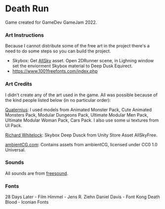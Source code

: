 # Death Run 
Game created for GameDev GameJam 2022.

### Art Instructions
Because I cannot distribute some of the free art in the project there's 
a need to do some steps so you can build the project.

- Skybox: Get [AllSky](https://assetstore.unity.com/packages/2d/textures-materials/sky/allsky-free-10-sky-skybox-set-146014) asset. Open 2DRunner scene, in Lighning window set the enviorment Skybox material to Deep Dusk Equirect.
- https://www.1001freefonts.com/index.php


### Art Credits 
I didn't create any of the art used in the game. All was possible because of the kind people listed below (in no particular order):

[Quaternius](https://quaternius.com):
I used models from Animated Monster Pack, Cute Animated Monsters Pack, Modular Dungeons Pack, Ultimate Modular Men Pack, Ultimate Modular Woman Pack, Cars Pack.
I also use some ui textures from UI Pack.

[Richard Whitelock](http://www.richardwhitelock.com): Skybox Deep Dusck from Unity Store Asset AllSkyFree.

[ambientCG.com](ambientCG.com): Contains assets from ambientCG, licensed under CC0 1.0 Universal.

### Sounds
All sounds are from [freesound](https://freesound.org).

### Fonts
28 Days Later - Film Himmel - Jens R. Ziehn
Daniel Davis - Font Kong
Death Blood - Iconian Fonts

